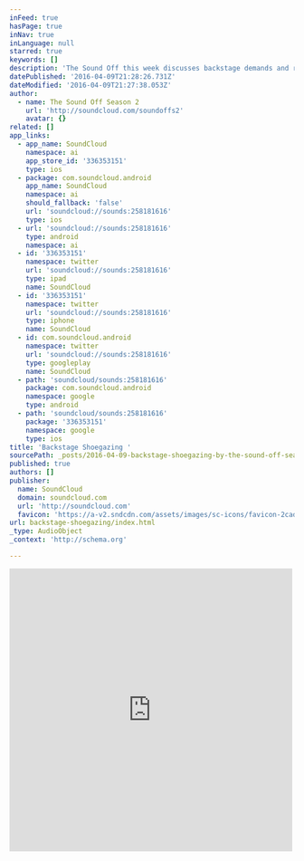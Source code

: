 ```yaml
---
inFeed: true
hasPage: true
inNav: true
inLanguage: null
starred: true
keywords: []
description: 'The Sound Off this week discusses backstage demands and routines. We shed the light on Shoegaze rock with new music from The Veldt, Blood Hounds On My Trail and Ummagma.'
datePublished: '2016-04-09T21:28:26.731Z'
dateModified: '2016-04-09T21:27:38.053Z'
author:
  - name: The Sound Off Season 2
    url: 'http://soundcloud.com/soundoffs2'
    avatar: {}
related: []
app_links:
  - app_name: SoundCloud
    namespace: ai
    app_store_id: '336353151'
    type: ios
  - package: com.soundcloud.android
    app_name: SoundCloud
    namespace: ai
    should_fallback: 'false'
    url: 'soundcloud://sounds:258181616'
    type: ios
  - url: 'soundcloud://sounds:258181616'
    type: android
    namespace: ai
  - id: '336353151'
    namespace: twitter
    url: 'soundcloud://sounds:258181616'
    type: ipad
    name: SoundCloud
  - id: '336353151'
    namespace: twitter
    url: 'soundcloud://sounds:258181616'
    type: iphone
    name: SoundCloud
  - id: com.soundcloud.android
    namespace: twitter
    url: 'soundcloud://sounds:258181616'
    type: googleplay
    name: SoundCloud
  - path: 'soundcloud/sounds:258181616'
    package: com.soundcloud.android
    namespace: google
    type: android
  - path: 'soundcloud/sounds:258181616'
    package: '336353151'
    namespace: google
    type: ios
title: 'Backstage Shoegazing '
sourcePath: _posts/2016-04-09-backstage-shoegazing-by-the-sound-off-season-2.md
published: true
authors: []
publisher:
  name: SoundCloud
  domain: soundcloud.com
  url: 'http://soundcloud.com'
  favicon: 'https://a-v2.sndcdn.com/assets/images/sc-icons/favicon-2cadd14b.ico'
url: backstage-shoegazing/index.html
_type: AudioObject
_context: 'http://schema.org'

---
```

<iframe src="https://cdn.embedly.com/widgets/media.html?src=https%3A%2F%2Fw.soundcloud.com%2Fplayer%2F%3Fvisual%3Dtrue%26url%3Dhttp%253A%252F%252Fapi.soundcloud.com%252Ftracks%252F258181616%26show_artwork%3Dtrue&amp;url=https%3A%2F%2Fsoundcloud.com%2Fsoundoffs2%2Fbackstage-shoegazing&amp;image=http%3A%2F%2Fi1.sndcdn.com%2Fartworks-000157316022-x3neg9-t500x500.jpg&amp;key=b7d04c9b404c499eba89ee7072e1c4f7&amp;type=text%2Fhtml&amp;schema=soundcloud" width="500" height="500" scrolling="no" frameborder="0" allowfullscreen="allowfullscreen" style=""></iframe>